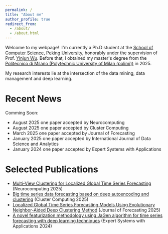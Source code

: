 ```yaml
---
permalink: /
title: "About me"
author_profile: true
redirect_from: 
  - /about/
  - /about.html
---
```


Welcome to my webpage!  I'm currently a Ph.D student at the [School of Computer Science](https://cs.pku.edu.cn/), [Peking University](https://www.pku.edu.cn/), honorably under the supervision of Prof. [Yinjun Wu](https://wuyinjun-1993.github.io/). Before that, I obtained my master's degree from the [Politecnico di Milano (Polytechnic University of Milan (polimi))](https://www.polimi.it/en/) in 2025.

My research interests lie at the intersection of the data mining, data management and deep learning.

Recent News
======
Comming Soon:
- August 2025 one paper accepted by Neurocomputing
- August 2025 one paper accepted by Cluster Computing
- March 2025 one paper accepted by Journal of Forecasting
- January 2025 one paper accepted by International Journal of Data Science and Analytics
- January 2024 one paper accepted by Expert Systems with Applications


Selected Publications
======
- [Multi-View Clustering for Localized Global Time Series Forecasting](https://doi.org/10.1016/j.neucom.2025.131183) (Neurocomputing 2025)
- [Big time series data forecasting based on deep autoencoding and clustering](https://doi.org/10.1007/s10586-024-04909-2) (Cluster Computing 2025)
- [Localized Global Time Series Forecasting Models Using Evolutionary Neighbor-Aided Deep Clustering Method](https://doi.org/10.1002/for.3263) (Journal of Forecasting 2025)
- [A novel featurization methodology using JaGen algorithm for time series forecasting with deep learning techniques](https://doi.org/10.1016/j.eswa.2023.121279) (Expert Systems with Applications 2024)
